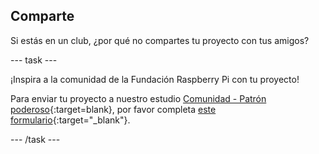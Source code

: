 ## Comparte

Si estás en un club, ¿por qué no compartes tu proyecto con tus amigos?

--- task ---

¡Inspira a la comunidad de la Fundación Raspberry Pi con tu proyecto!

Para enviar tu proyecto a nuestro estudio [Comunidad - Patrón poderoso](https://wke.lt/w/s/yyNPQT){:target=blank}, por favor completa [este formulario](https://form.raspberrypi.org/f/community-project-submissions){:target="_blank"}.

--- /task ---
